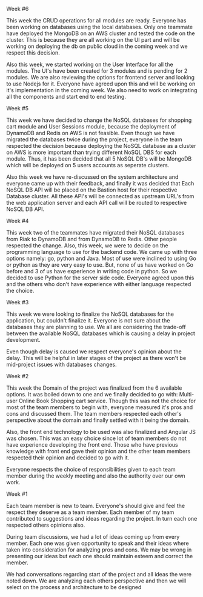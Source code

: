 Week #6

This week the CRUD operations for all modules are ready. Everyone has been working on databases using the local databases. Only one teammate have deployed the MongoDB on an AWS cluster and tested the code on the cluster. This is because they are all working on the UI part and will be working on deploying the db on public cloud in the coming week and we respect this decision. 

Also this week, we started working on the User Interface for all the modules. The UI's have been created for 3 modules and is pending for 2 modules. We are also reviewing the options for frontend server and looking to use Nodejs for it. Everyone have agreed upon this and will be working on it's implementation in the coming week. We also need to work on integrating all the components and start end to end testing.

Week #5

This week we have decided to change the NoSQL databases for shopping cart module and User Sessions module, because the deployment of DynamoDB and Redis on AWS is not feasible. Even though we have migrated the databases twice during the project, everyone in the team respected the decision because deploying the NoSQL database as a cluster on AWS is more important than trying different NoSQL DBS for each module. Thus, it has been decided that all 5 NoSQL DB's will be MongoDB which will be deployed on 5 users accounts as seperate clusters.

Also this week we have re-discussed on the system architecture and everyone came up with their feedback, and finally it was decided that Each NoSQL DB API will be placed on the Bastion host for their respective Database cluster. All these API's will be connected as upstream URL's from the web application server and each API call will be routed to respective NoSQL DB API.


Week #4

This week two of the teammates have migrated their NoSQL databases from Riak to DynamoDB and from DynamoDB to Redis. Other people respected the change. Also, this week, we were to decide on the programming language to use for the backend code. We came up with three options namely: go, python and Java. Most of use were inclined to using Go or python as they are very easy to use. But, none of us have worked on Go before and 3 of us have experience in writing code in python. So we decided to use Python for the server side code. Everyone agreed upon this and the others who don't have experience with either language respected the choice. 

Week #3

This week we were looking to finalize the NoSQL databases for the application, but couldn't finalize it. Everyone is not sure about the databases they are planning to use. We all are considering the trade-off between the available NoSQL databases which is causing a delay in project development.

Even though delay is caused we respect everyone's opinion about the delay. This will be helpful in later stages of the project as there won't be mid-project issues with databases changes.

Week #2

This week the Domain of the project was finalized from the 6 available options. It was boiled down to one and we finally decided to go with: Multi-user Online Book Shopping cart service. Though this was not the choice for most of the team members to begin with, everyone measured it's pros and cons and discussed them. The team members respected each other's perspective about the domain and finally settled with it being the domain.

Also, the front end technology to be used was also finalized and Angular JS was chosen. This was an easy choice since lot of team members do not have experience developing the front end. Those who have previous knowledge with front end gave their opinion and the other team members respected their opinion and decided to go with it.

Everyone respects the choice of responsibilities given to each team member during the weekly meeting and also the authority over our own work.

Week #1

Each team member is new to team. Everyone's should give and feel the respect they deserve as a team member. Each member of my team contributed to suggestions and ideas regarding the project. In turn each one respected others opinions also.

During team discussions, we had a lot of ideas coming up from every member. Each one was given opportunity to speak and their ideas where taken into consideration for analyzing pros and cons. We may be wrong in presenting our ideas but each one should maintain esteem and correct the member.

We had conversations regarding start of the project and all ideas the were noted down. We are analyzing each others perspective and then we will select on the process and architecture to be designed
